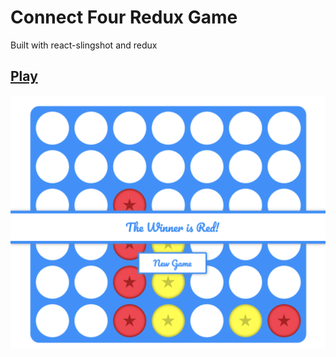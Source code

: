  # Connect Four Redux Game   
 
 Built with react-slingshot and redux
 
## [Play](https://cnct-4.firebaseapp.com)
 
 ![Screenshot](/src/screen.png)
